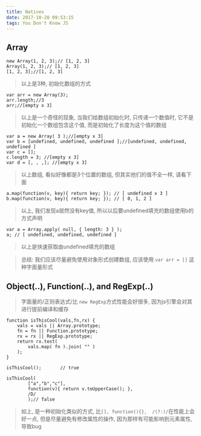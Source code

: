 ```yaml
---
title: Natives
date: 2017-10-20 09:53:15
tags: You Don't Know JS
---
```

## Array
```
new Array(1, 2, 3);// [1, 2, 3]
Array(1, 2, 3);// [1, 2, 3]
[1, 2, 3];//[1, 2, 3]
```
> 以上是3种, 初始化数组的方式

```
var arr = new Array(3);
arr.length;//3
arr;//[empty x 3]
```
> 以上是一个奇怪的现象, 当我们给数组初始化时, 只传递一个数值时, 它不是初始化一个数组包含这个值, 而是初始化了长度为这个值的数组

```
var a = new Array( 3 );//[empty x 3]
var b = [undefined, undefined, undefined ];//[undefined, undefined, undefined ]
var c = [];
c.length = 3; //[empty x 3]
var d = [, , ,]; //[empty x 3]
```
> 以上数组, 看似好像都是3个位置的数组, 但其实他们的值不全一样, 请看下面

```
a.map(function(v, key){ return key; }); // [ undefined x 3 ]
b.map(function(v, key){ return key; }); // [ 0, 1, 2 ]
```
> 以上, 我们发现a居然没有key值, 所以以后要undefined填充的数组使用b的方式声明

```
var a = Array.apply( null, { length: 3 } );
a; // [ undefined, undefined, undefined ]
```
> 以上是快速获取由undefined填充的数组

> 总结: 我们应该尽量避免使用对象形式创建数组, 应该使用 `var arr = []` 这种字面量形式

## Object(..), Function(..), and RegExp(..)
> 字面量的/正则表达式/比 `new RegExp`方式性能会好很多, 因为js引擎会对其进行提前编译和缓存

```
function isThisCool(vals,fn,rx) {
    vals = vals || Array.prototype;
    fn = fn || Function.prototype;
    rx = rx || RegExp.prototype;
    return rx.test(
        vals.map( fn ).join( "" )
	); 
}

isThisCool();       // true

isThisCool(
        ["a","b","c"],
		function(v){ return v.toUpperCase(); },
		/D/
		);// false
```
> 如上, 是一种初始化类似的方式, 比`[], function(){},  /(?:)/`在性能上会好一点, 但是尽量避免有修改属性的操作, 因为那样有可能影响到元素属性, 导致bug
